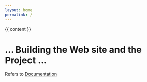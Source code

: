 ```yaml
---
layout: home
permalink: /
---
```


{{ content }}

... Building the Web site and the Project ...
=============================================


Refers to [Documentation](https://documentation.terradoo.cloud)
